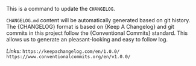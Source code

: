 This is a command to update the `CHANGELOG`.

`CHANGELOG.md` content will be automatically generated based on
git history.
The {CHANGELOG} format is based on {Keep A Changelog} and git commits
in this project follow the {Conventional Commits} standard.
This allows us to generate an pleasant-looking and easy to follow log.

_Links:_
`https://keepachangelog.com/en/1.0.0/`
`https://www.conventionalcommits.org/en/v1.0.0/`
